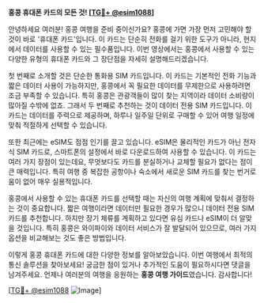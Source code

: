**홍콩 휴대폰 카드의 모든 것! [[TG💪+ @esim1088](https://t.me/s/esim1088)]**

안녕하세요 여러분! 홍콩 여행을 준비 중이신가요? 홍콩에 가면 가장 먼저 고민해야 할 것이 바로 '휴대폰 카드'입니다. 이 카드는 단순히 전화를 걸기 위한 도구가 아니라, 현지에서 데이터를 사용할 수 있는 필수품입니다. 이번 영상에서는 홍콩에서 사용할 수 있는 다양한 유형의 휴대폰 카드와 그 장단점을 자세히 설명해드리겠습니다.

첫 번째로 소개할 것은 단순한 통화용 SIM 카드입니다. 이 카드는 기본적인 전화 기능과 짧은 데이터 사용이 가능하지만, 홍콩에서 꼭 필요한 데이터를 무제한으로 사용하려면 조금 부족할 수 있습니다. 특히 홍콩은 관광객들이 많이 찾는 지역이라 데이터 소비량이 많아질 수밖에 없죠. 그래서 두 번째로 추천하는 것이 데이터 전용 SIM 카드입니다. 이 카드는 데이터를 주력으로 제공하며, 하루나 일주일 단위로 구매할 수 있어 여행 일정에 맞춰 적절하게 선택할 수 있습니다.

또한 최근에는 eSIM도 점점 인기를 끌고 있습니다. eSIM은 물리적인 카드가 아닌 전자식 SIM 카드로, 스마트폰의 설정에서 바로 다운로드하여 사용할 수 있습니다. 이 카드는 여러 가지 장점이 있는데요, 무엇보다도 카드를 분실하거나 교체할 필요가 없다는 점이 큰 매력입니다. 특히 여행 중 복잡한 공항이나 숙소에서 새로운 SIM 카드를 찾는 번거로움이 없어 매우 실용적입니다.

홍콩에서 사용할 수 있는 휴대폰 카드를 선택할 때는 자신의 여행 계획에 맞춰서 결정하는 것이 중요합니다. 짧은 여행이라면 데이터만 필요한 경우가 많으니 데이터 전용 SIM 카드를 추천합니다. 하지만 장기 체류를 계획하고 있다면 유심 카드나 eSIM이 더 알맞을 것입니다. 특히 홍콩은 와이파이와 데이터 서비스가 잘 발달되어 있으므로, 여러 가지 옵션을 비교해보는 것도 좋은 방법입니다.

이렇게 홍콩 휴대폰 카드에 대한 다양한 정보를 알아보았습니다. 이번 여행에서 최적의 통신 솔루션을 찾아보세요! 궁금한 점이 있거나 추가적인 도움이 필요하시다면 댓글을 남겨주세요. 언제나 여러분의 여행을 응원하는 **홍콩 여행 가이드**였습니다. 감사합니다!

[[TG💪+ @esim1088](https://t.me/s/esim1088) ![Image](https://i.postimg.cc/Y0z9fWf4/image.png)]